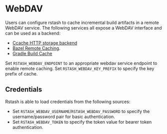 # WebDAV

Users can configure rstash to cache incremental build artifacts in a remote WebDAV service.
The following services all expose a WebDAV interface and can be used as a backend:

- [Ccache HTTP storage backend](https://ccache.dev/manual/4.7.4.html#_http_storage_backend)
- [Bazel Remote Caching](https://bazel.build/remote/caching).
- [Gradle Build Cache](https://docs.gradle.org/current/userguide/build_cache.html)

Set `RSTASH_WEBDAV_ENDPOINT` to an appropriate webdav service endpoint to enable remote caching.
Set `RSTASH_WEBDAV_KEY_PREFIX` to specify the key prefix of cache.

## Credentials

Rstash is able to load credentials from the following sources:

- Set `RSTASH_WEBDAV_USERNAME`/`RSTASH_WEBDAV_PASSWORD` to specify the username/password pair for basic authentication.
- Set `RSTASH_WEBDAV_TOKEN` to specify the token value for bearer token authentication.
